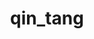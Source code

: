 ---
title: qin_tang
layout: people
permalink: /people/qin_tang
status: current
pname: Qin Tang, PhD
position: Experimental Postdoc
office: 
eml: 
website:
cv: 
github:
linkedin:
google_scholar: 
twitter: 
facebook: 
instagram:
desp: Qin joined the group in 2017 under co-mentorship of Dr. Myles Brown and Dr. Shirley Liu to study the intricacies of glucocorticoid signaling its impact on the tumor-immune microenvironment, as well as to utilize CRISPR-mediated gene editing to uncover genetic vulnerabilities in glucocorticoid-refractory pediatric leukemia. In her previous academic career as an (almost) cancer researcher, she trained with David Langenau at Massachusetts General Hospital to develop immune compromised zebrafish models that allow human and mouse cell transplantation. Qin received her Ph.D. in Human Biology and Translational Medicine from Harvard University in 2017, and B.S. in Biological Sciences from Nanjing University in 2012. 
---